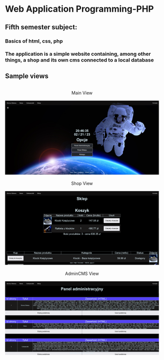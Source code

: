 # Web Application Programming-PHP
## Fifth semester subject:
### Basics of html, css, php
### The application is a simple website containing, among other things, a shop and its own cms connected to a local database
## Sample views
<p align="center">
  <br>
  Main View
  <br>
  <br>
  <img src="https://github.com/Primuu/WebApplication/blob/main/views/main.png?raw=true" width="1000"/>
  <br>
  <br>
  Shop View
  <br>
  <br>
  <img src="https://github.com/Primuu/WebApplication/blob/main/views/shop.png?raw=true" width="1000"/>
  <br>
  <br>
  AdminCMS View
  <br>
  <br>
  <img src="https://github.com/Primuu/WebApplication/blob/main/views/admin-cms.png?raw=true" width="1000"/>
</p>

